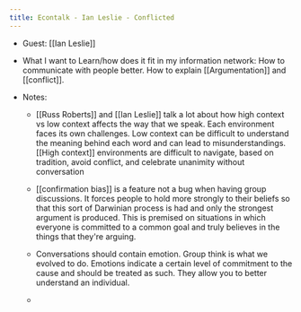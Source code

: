 ```yaml
---
title: Econtalk - Ian Leslie - Conflicted
---
```


- Guest: [[Ian Leslie]]

- What I want to Learn/how does it fit in my information network: How to communicate with people better. How to explain [[Argumentation]] and [[conflict]]. 

- Notes:
	 - [[Russ Roberts]] and [[Ian Leslie]] talk a lot about how high context vs low context affects the way that we speak. Each environment faces its own challenges. Low context can be difficult to understand the meaning behind each word and can lead to misunderstandings. [[High context]] environments are difficult to navigate, based on tradition, avoid conflict, and celebrate unanimity without conversation

	 - [[confirmation bias]] is a feature not a bug when having group discussions. It forces people to hold more strongly to their beliefs so that this sort of Darwinian process is had and only the strongest argument is produced. This is premised on situations in which everyone is committed to a common goal and truly believes in the things that they're arguing. 

	 - Conversations should contain emotion. Group think is what we evolved to do. Emotions indicate a certain level of commitment to the cause and should be treated as such. They allow you to better understand an individual. 

	 - 
